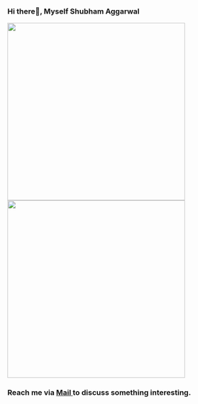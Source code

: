 ### Hi there👋, Myself Shubham Aggarwal


<!--
**Shubham0324/Shubham0324** is a ✨ _special_ ✨ repository because its `README.md` (this file) appears on your GitHub profile.

Here are some ideas to get you started:

- 🔭 I’m currently working on ...
- 🌱 I’m currently learning ...
- 👯 I’m looking to collaborate on ...
- 🤔 I’m looking for help with ...
- 💬 Ask me about ...
- 📫 How to reach me: ...
- 😄 Pronouns: ...
- ⚡ Fun fact: ...
-->
<!-- replace x.x.x with actual version -->
<img height="400px" src="https://wakatime.com/share/@shubham0324/f5bbf26d-a00d-4062-bd6f-ba779dbeef26.svg"></img>
<img height="400px" src="https://wakatime.com/share/@shubham0324/fee86bd8-99c2-4f79-8ed1-de33e4caef12.svg"></img>

 ### Reach me via <a href="mailto:shubham2403tayal@gmail.com"> Mail </a> to discuss something interesting.
